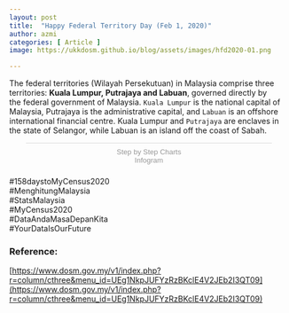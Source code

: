 ```yaml
---
layout: post
title:  "Happy Federal Territory Day (Feb 1, 2020)"
author: azmi
categories: [ Article ]
image: https://ukkdosm.github.io/blog/assets/images/hfd2020-01.png

---
```

The federal territories (Wilayah Persekutuan) in Malaysia comprise three territories: **Kuala Lumpur, Putrajaya and Labuan**, governed directly by the federal government of Malaysia. `Kuala Lumpur` is the national capital of Malaysia, Putrajaya is the administrative capital, and `Labuan` is an offshore international financial centre. Kuala Lumpur and `Putrajaya` are enclaves in the state of Selangor, while Labuan is an island off the coast of Sabah.

<div class="infogram-embed" data-id="28bbf982-b096-4378-bf91-0b809de42200" data-type="interactive" data-title="Step by Step Charts"></div><script>!function(e,i,n,s){var t="InfogramEmbeds",d=e.getElementsByTagName("script")[0];if(window[t]&&window[t].initialized)window[t].process&&window[t].process();else if(!e.getElementById(n)){var o=e.createElement("script");o.async=1,o.id=n,o.src="https://e.infogram.com/js/dist/embed-loader-min.js",d.parentNode.insertBefore(o,d)}}(document,0,"infogram-async");</script><div style="padding:8px 0;font-family:Arial!important;font-size:13px!important;line-height:15px!important;text-align:center;border-top:1px solid #dadada;margin:0 30px"><a href="https://infogram.com/28bbf982-b096-4378-bf91-0b809de42200" style="color:#989898!important;text-decoration:none!important;" target="_blank">Step by Step Charts</a><br><a href="https://infogram.com" style="color:#989898!important;text-decoration:none!important;" target="_blank" rel="nofollow">Infogram</a></div>

<p>#158daystoMyCensus2020<br>
#MenghitungMalaysia<br>
#StatsMalaysia<br>
#MyCensus2020<br>
#DataAndaMasaDepanKita<br>
#YourDataIsOurFuture</p>

### Reference:<br>
[https://www.dosm.gov.my/v1/index.php?r=column/cthree&menu_id=UEg1NkpJUFYzRzBKclE4V2JEb2I3QT09](https://www.dosm.gov.my/v1/index.php?r=column/cthree&menu_id=UEg1NkpJUFYzRzBKclE4V2JEb2I3QT09)
